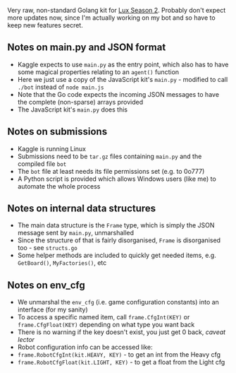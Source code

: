 Very raw, non-standard Golang kit for [Lux Season 2](https://github.com/Lux-AI-Challenge/Lux-Design-S2). Probably don't expect more updates now, since I'm actually working on my bot and so have to keep new features secret.

## Notes on main.py and JSON format

* Kaggle expects to use `main.py` as the entry point, which also has to have some magical properties relating to an `agent()` function
* Here we just use a copy of the JavaScript kit's `main.py` - modified to call `./bot` instead of `node main.js`
* Note that the Go code expects the incoming JSON messages to have the complete (non-sparse) arrays provided
* The JavaScript kit's `main.py` does this

## Notes on submissions

* Kaggle is running Linux
* Submissions need to be `tar.gz` files containing `main.py` and the compiled file `bot`
* The `bot` file at least needs its file permissions set (e.g. to 0o777)
* A Python script is provided which allows Windows users (like me) to automate the whole process

## Notes on internal data structures

* The main data structure is the `Frame` type, which is simply the JSON message sent by `main.py`, unmarshalled
* Since the structure of that is fairly disorganised, `Frame` is disorganised too - see `structs.go`
* Some helper methods are included to quickly get needed items, e.g. `GetBoard()`, `MyFactories()`, etc

## Notes on env_cfg

* We unmarshal the `env_cfg` (i.e. game configuration constants) into an interface (for my sanity)
* To access a specific named item, call `frame.CfgInt(KEY)` or `frame.CfgFloat(KEY)` depending on what type you want back
* There is no warning if the key doesn't exist, you just get 0 back, *caveat lector*
* Robot configuration info can be accessed like:
* `frame.RobotCfgInt(kit.HEAVY, KEY)` - to get an int from the Heavy cfg
* `frame.RobotCfgFloat(kit.LIGHT, KEY)` - to get a float from the Light cfg
